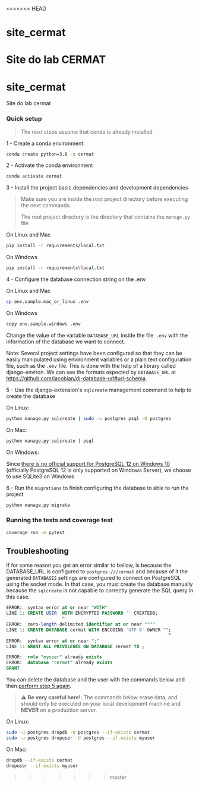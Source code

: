 <<<<<<< HEAD
# site_cermat
Site do lab CERMAT
=======
site_cermat
==============================

Site do lab cermat

### Quick setup

> The next steps assume that conda is already installed

1 - <a name="step-1">Create a conda environment:</a>


```bash
conda create python=3.8 -n cermat
```
2 - <a name="step-2">Activate the conda environment</a>

```bash
conda activate cermat
```

3 - <a name="step-3">Install the project basic dependencies and development dependencies</a>

> Make sure you are inside the root project directory before executing the next commands.
>
> The root project directory is the directory that contains the `manage.py` file

On Linux and Mac

```bash
pip install -r requirements/local.txt
```

On Windows

```bash
pip install -r requirements\local.txt
```

4 - <a name="step-4">Configure the database connection string on the .env</a>

On Linux and Mac

```bash
cp env.sample.mac_or_linux .env
```

On Windows

```bash
copy env.sample.windows .env
```

Change the value of the variable `DATABASE_URL` inside the file` .env` with the information of the database we want to connect.

Note: Several project settings have been configured so that they can be easily manipulated using environment variables or a plain text configuration file, such as the `.env` file.
This is done with the help of a library called django-environ. We can see the formats expected by `DATABASE_URL` at https://github.com/jacobian/dj-database-url#url-schema. 

5 - <a name="step-5">Use the django-extension's `sqlcreate` management command to help to create the database</a>

On Linux:

```bash
python manage.py sqlcreate | sudo -u postgres psql -U postgres
```

On Mac:

```bash
python manage.py sqlcreate | psql
```

On Windows:

Since [there is no official support for PostgreSQL 12 on Windows 10](https://www.postgresql.org/download/windows/) (officially PostgreSQL 12 is only supported on Windows Server), we choose to use SQLite3 on Windows

6 - <a name="step-6">Run the `migrations` to finish configuring the database to able to run the project</a>


```bash
python manage.py migrate
```


### <a name="running-tests">Running the tests and coverage test</a>


```bash
coverage run -m pytest
```


## <a name="troubleshooting">Troubleshooting</a>

If for some reason you get an error similar to bellow, is because the DATABASE_URL is configured to `postgres:///cermat` and because of it the generated `DATABASES` settings are configured to connect on PostgreSQL using the socket mode.
In that case, you must create the database manually because the `sqlcreate` is not capable to correctly generate the SQL query in this case.

```sql
ERROR:  syntax error at or near "WITH"
LINE 1: CREATE USER  WITH ENCRYPTED PASSWORD '' CREATEDB;
                     ^
ERROR:  zero-length delimited identifier at or near """"
LINE 1: CREATE DATABASE cermat WITH ENCODING 'UTF-8' OWNER "";
                                                             ^
ERROR:  syntax error at or near ";"
LINE 1: GRANT ALL PRIVILEGES ON DATABASE cermat TO ;
```



```sql
ERROR:  role "myuser" already exists
ERROR:  database "cermat" already exists
GRANT
```

<a name="troubleshooting-delete-database">You can delete the database and the user with the commands below and then [perform step 5 again](#step-5).</a>

> :warning: **Be very careful here!**: The commands below erase data, and should only be executed on your local development machine and **NEVER** on a production server.


On Linux:

```bash
sudo -u postgres dropdb -U postgres --if-exists cermat
sudo -u postgres dropuser -U postgres --if-exists myuser
```

On Mac:

```bash
dropdb --if-exists cermat
dropuser --if-exists myuser
```


>>>>>>> master

